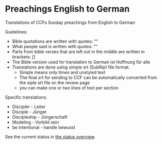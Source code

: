 # Preachings English to German
Translations of CCFs Sunday preachings from English to German

Guidelines:
* Bible quotations are written with quotes: ""
* What people said is written with quotes: ""
* Parts from bible verses that are left out in the middle are written in brackets: []
* The Bible version used for translation to German ist Hoffnung für alle
* Translations are done using simple srt (SubRip) file format.
  * Simple means only times and unstyled text
  * The final srt for sending to CCF can be automatically converted from the siple srt file on the review page
  * you can make one or two lines of text per section

Specific translations:
* Discipler - Leiter
* Disciple - Jünger
* Discipleship - Jüngerschaft
* Modeling - Vorbild sein
* be intentional - handle bewusst

See the current status in [the status overview](Status.md).